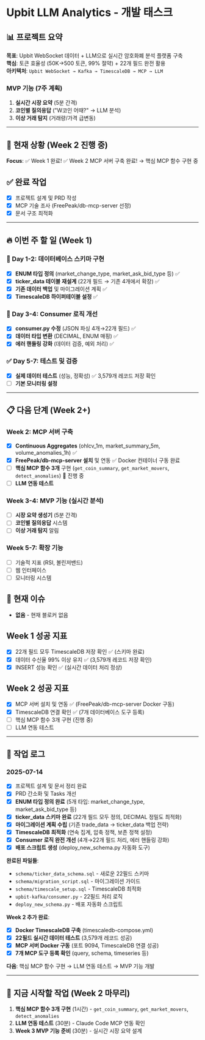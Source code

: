 # Upbit LLM Analytics - 개발 태스크

## 📊 프로젝트 요약
**목표**: Upbit WebSocket 데이터 + LLM으로 실시간 암호화폐 분석 플랫폼 구축  
**핵심**: 토큰 효율성 (50K→500 토큰, 99% 절약) + 22개 필드 완전 활용  
**아키텍처**: `Upbit WebSocket → Kafka → TimescaleDB → MCP → LLM`

### MVP 기능 (7주 계획)
1. **실시간 시장 요약** (5분 간격)
2. **코인별 질의응답** ("W코인 어때?" → LLM 분석)  
3. **이상 거래 탐지** (거래량/가격 급변동)

---

## 🎯 현재 상황 (Week 2 진행 중)
**Focus**: ✅ Week 1 완료! ✅ Week 2 MCP 서버 구축 완료! → 핵심 MCP 함수 구현 중

## ✅ 완료 작업
- [x] 프로젝트 설계 및 PRD 작성
- [x] MCP 기술 조사 (FreePeak/db-mcp-server 선정)
- [x] 문서 구조 최적화

---

## 🔥 이번 주 할 일 (Week 1)

### 🎯 Day 1-2: 데이터베이스 스키마 구현  
- [x] **ENUM 타입 정의** (market_change_type, market_ask_bid_type 등) ✅
- [x] **ticker_data 테이블 재설계** (22개 필드 → 기존 4개에서 확장) ✅  
- [x] **기존 데이터 백업** 및 마이그레이션 계획 ✅
- [x] **TimescaleDB 하이퍼테이블 설정** ✅

### 🔧 Day 3-4: Consumer 로직 개선
- [x] **consumer.py 수정** (JSON 파싱 4개→22개 필드) ✅
- [x] **데이터 타입 변환** (DECIMAL, ENUM 매핑) ✅
- [x] **에러 핸들링 강화** (데이터 검증, 예외 처리) ✅

### ✅ Day 5-7: 테스트 및 검증  
- [x] **실제 데이터 테스트** (성능, 정확성) ✅ 3,579개 레코드 저장 확인
- [ ] **기본 모니터링 설정**

---

## 📋 다음 단계 (Week 2+)

### Week 2: MCP 서버 구축
- [x] **Continuous Aggregates** (ohlcv_1m, market_summary_5m, volume_anomalies_1h) ✅
- [x] **FreePeak/db-mcp-server 설치** 및 연동 ✅ Docker 컨테이너 구동 완료
- [ ] **핵심 MCP 함수 3개** 구현 (`get_coin_summary`, `get_market_movers`, `detect_anomalies`) 🔄 진행 중
- [ ] **LLM 연동 테스트**

### Week 3-4: MVP 기능 (실시간 분석)
- [ ] **시장 요약 생성기** (5분 간격)
- [ ] **코인별 질의응답** 시스템  
- [ ] **이상 거래 탐지** 알림

### Week 5-7: 확장 기능
- [ ] 기술적 지표 (RSI, 볼린저밴드)
- [ ] 웹 인터페이스
- [ ] 모니터링 시스템

## 🚨 현재 이슈
- **없음** - 현재 블로커 없음

## Week 1 성공 지표
- [x] 22개 필드 모두 TimescaleDB 저장 확인 ✅ (스키마 완료)
- [x] 데이터 수신율 99% 이상 유지 ✅ (3,579개 레코드 저장 확인)
- [x] INSERT 성능 확인 ✅ (실시간 데이터 처리 정상)

## Week 2 성공 지표
- [x] MCP 서버 설치 및 연동 ✅ (FreePeak/db-mcp-server Docker 구동)
- [x] TimescaleDB 연결 확인 ✅ (7개 데이터베이스 도구 등록)
- [ ] 핵심 MCP 함수 3개 구현 (진행 중)
- [ ] LLM 연동 테스트

---

## 📝 작업 로그

### 2025-07-14 
- [x] 프로젝트 설계 및 문서 정리 완료
- [x] PRD 간소화 및 Tasks 개선
- [x] **ENUM 타입 정의 완료** (5개 타입: market_change_type, market_ask_bid_type 등)
- [x] **ticker_data 스키마 완료** (22개 필드 모두 정의, DECIMAL 정밀도 최적화)
- [x] **마이그레이션 계획 수립** (기존 trade_data → ticker_data 백업 전략)
- [x] **TimescaleDB 최적화** (연속 집계, 압축 정책, 보존 정책 설정)
- [x] **Consumer 로직 완전 개선** (4개→22개 필드 처리, 에러 핸들링 강화)
- [x] **배포 스크립트 생성** (deploy_new_schema.py 자동화 도구)

**완료된 파일들**:
- `schema/ticker_data_schema.sql` - 새로운 22필드 스키마
- `schema/migration_script.sql` - 마이그레이션 가이드  
- `schema/timescale_setup.sql` - TimescaleDB 최적화
- `upbit-kafka/consumer.py` - 22필드 처리 로직
- `deploy_new_schema.py` - 배포 자동화 스크립트

**Week 2 추가 완료**:
- [x] **Docker TimescaleDB 구축** (timescaledb-compose.yml)
- [x] **22필드 실시간 데이터 테스트** (3,579개 레코드 성공)
- [x] **MCP 서버 Docker 구동** (포트 9094, TimescaleDB 연결 성공)
- [x] **7개 MCP 도구 등록 확인** (query, schema, timeseries 등)

**다음**: 핵심 MCP 함수 구현 → LLM 연동 테스트 → MVP 기능 개발

---

## 🎯 지금 시작할 작업 (Week 2 마무리)
1. **핵심 MCP 함수 3개 구현** (1시간) - `get_coin_summary`, `get_market_movers`, `detect_anomalies`
2. **LLM 연동 테스트** (30분) - Claude Code MCP 연동 확인
3. **Week 3 MVP 기능 준비** (30분) - 실시간 시장 요약 설계